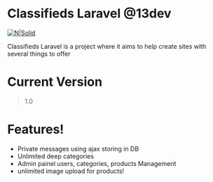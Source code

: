 # Classifieds Laravel @13dev

[![N|Solid](https://s18.postimg.org/63qaspjax/13_24.png)](http://github.com/13dev)

Classifieds Laravel is a project where it aims to help create sites with several things to offer

# Current Version
> 1.0

# Features!

  - Private messages using ajax storing in DB
  - Unlimited deep categories
  - Admin painel users, categories, products Management
  - unlimited image upload for products!


